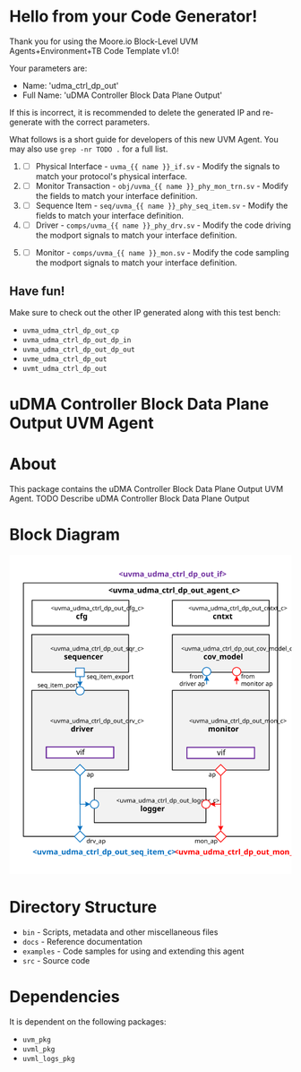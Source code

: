 # Hello from your Code Generator!
Thank you for using the Moore.io Block-Level UVM Agents+Environment+TB Code Template v1.0!

Your parameters are:
* Name: 'udma_ctrl_dp_out'
* Full Name: 'uDMA Controller Block Data Plane Output'

If this is incorrect, it is recommended to delete the generated IP and re-generate with the correct parameters.

What follows is a short guide for developers of this new UVM Agent. You may also use `grep -nr TODO .` for a full list.


 1. - [ ] Physical Interface - `uvma_{{ name }}_if.sv` - Modify the signals to match your protocol's physical interface.
 1. - [ ] Monitor Transaction - `obj/uvma_{{ name }}_phy_mon_trn.sv` - Modify the fields to match your interface definition.
 1. - [ ] Sequence Item - `seq/uvma_{{ name }}_phy_seq_item.sv` - Modify the fields to match your interface definition.
 1. - [ ] Driver - `comps/uvma_{{ name }}_phy_drv.sv` - Modify the code driving the modport signals to match your interface definition.
 1. - [ ] Monitor - `comps/uvma_{{ name }}_mon.sv` - Modify the code sampling the modport signals to match your interface definition.


## Have fun!
Make sure to check out the other IP generated along with this test bench:
* `uvma_udma_ctrl_dp_out_cp`
* `uvma_udma_ctrl_dp_out_dp_in`
* `uvma_udma_ctrl_dp_out_dp_out`
* `uvme_udma_ctrl_dp_out`
* `uvmt_udma_ctrl_dp_out`




# uDMA Controller Block Data Plane Output UVM Agent


# About
This package contains the uDMA Controller Block Data Plane Output UVM Agent.
TODO Describe uDMA Controller Block Data Plane Output


# Block Diagram
![alt text](./docs/agent_block_diagram.svg "uDMA Controller Block Data Plane Output UVM Agent Block Diagram")

# Directory Structure
* `bin` - Scripts, metadata and other miscellaneous files
* `docs` - Reference documentation
* `examples` - Code samples for using and extending this agent
* `src` - Source code


# Dependencies
It is dependent on the following packages:

* `uvm_pkg`
* `uvml_pkg`
* `uvml_logs_pkg`
